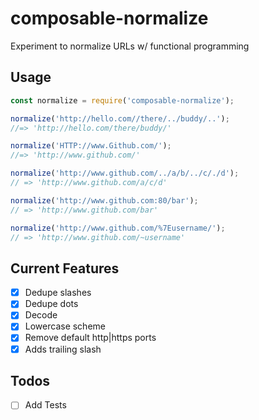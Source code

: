 # composable-normalize
Experiment  to normalize URLs w/ functional programming

## Usage

```js
const normalize = require('composable-normalize');

normalize('http://hello.com//there/../buddy/..');
//=> 'http://hello.com/there/buddy/'

normalize('HTTP://www.Github.com/');
//=> 'http://www.github.com/'

normalize('http://www.github.com/../a/b/../c/./d');
// => 'http://www.github.com/a/c/d'

normalize('http://www.github.com:80/bar');
// => 'http://www.github.com/bar'

normalize('http://www.github.com/%7Eusername/');
// => 'http://www.github.com/~username'
```

## Current Features

- [x] Dedupe slashes
- [x] Dedupe dots
- [x] Decode
- [x] Lowercase scheme
- [x] Remove default http|https ports
- [x] Adds trailing slash

## Todos
- [ ] Add Tests
